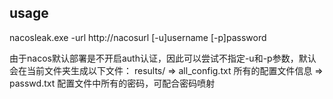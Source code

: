 [](banner.png)
## usage
nacosleak.exe -url http://nacosurl [-u]username [-p]password

由于nacos默认部署是不开启auth认证，因此可以尝试不指定-u和-p参数，默认会在当前文件夹生成以下文件：
results/
=> all_config.txt  所有的配置文件信息
=> passwd.txt      配置文件中所有的密码，可配合密码喷射